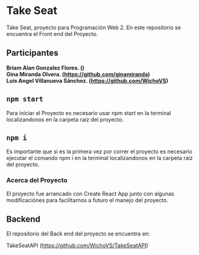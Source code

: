 # Take Seat

Take Seat, proyecto para Programación Web 2. En este repositorio se encuentra el Front end del Proyecto.

## Participantes

**Briam Alan Gonzalez Flores. ()** <br />
**Gina Miranda Olvera. (https://github.com/ginamiranda)** <br />
**Luis Angel Villanueva Sánchez. (https://github.com/WichoVS)**

## `npm start`

Para iniciar el Proyecto es necesario usar npm start en la terminal localizandonos en la carpeta raíz del proyecto.

## `npm i`

Es importante que si es la primera vez por correr el proyecto es necesario ejecutar el comando npm i en la terminal localizandonos en la carpeta raíz del proyecto.

### Acerca del Proyecto

El proyecto fue arrancado con Create React App junto con algunas modificaciónes para facilitarnos a futuro el manejo del proyecto.

## Backend

El repositorio del Back end del proyecto se encuentra en:

TakeSeatAPI (https://github.com/WichoVS/TakeSeatAPI)
